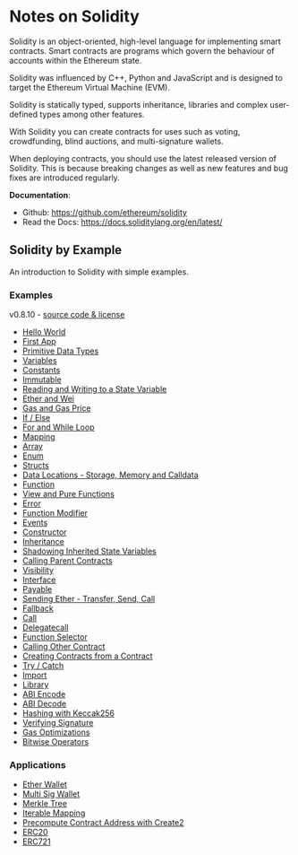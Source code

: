 # Notes on Solidity  
Solidity is an object-oriented, high-level language for implementing smart contracts. Smart contracts are programs which govern the behaviour of accounts within the Ethereum state.  

Solidity was influenced by C++, Python and JavaScript and is designed to target the Ethereum Virtual Machine (EVM).  

Solidity is statically typed, supports inheritance, libraries and complex user-defined types among other features.  

With Solidity you can create contracts for uses such as voting, crowdfunding, blind auctions, and multi-signature wallets.  

When deploying contracts, you should use the latest released version of Solidity. This is because breaking changes as well as new features and bug fixes are introduced regularly.  

**Documentation**:  
* Github: https://github.com/ethereum/solidity
* Read the Docs: https://docs.soliditylang.org/en/latest/


## Solidity by Example  
An introduction to Solidity with simple examples.  

### Examples
v0.8.10 - [source code & license](https://github.com/solidity-by-example/solidity-by-example.github.io)  
* [Hello World](./src/0.8/00_hello-world)
* [First App](./src/0.8/01_first-app)
* [Primitive Data Types](./src/0.8/02_primitives)
* [Variables](./src/0.8/03_variables)
* [Constants](./src/0.8/04_constants)
* [Immutable](./src/0.8/05_immutable)
* [Reading and Writing to a State Variable](./src/0.8/06_state-variables)
* [Ether and Wei](./src/0.8/07_ether-units)
* [Gas and Gas Price](./src/0.8/08_gas)
* [If / Else](./src/0.8/09_if-else)
* [For and While Loop](./src/0.8/10_loop)
* [Mapping](./src/0.8/11_mapping)
* [Array](./src/0.8/12_array)
* [Enum](./src/0.8/13_enum)
* [Structs](./src/0.8/14_structs)
* [Data Locations - Storage, Memory and Calldata](./src/0.8/15_data-locations)
* [Function](./src/0.8/16_function)
* [View and Pure Functions](./src/0.8/17_view-and-pure-functions)
* [Error](./src/0.8/18_error)
* [Function Modifier](./src/0.8/19_function-modifier)
* [Events](./src/0.8/20_events)
* [Constructor](./src/0.8/21_constructor)
* [Inheritance](./src/0.8/22_inheritance)
* [Shadowing Inherited State Variables](./src/0.8/23_shadowing-inherited-state-variables)
* [Calling Parent Contracts](./src/0.8/24_calling-parent-contracts)
* [Visibility](./src/0.8/25_visibility)
* [Interface](./src/0.8/26_interface)
* [Payable](./src/0.8/27_payable)
* [Sending Ether - Transfer, Send, Call](./src/0.8/28_sending-ether)
* [Fallback](./src/0.8/29_fallback)
* [Call](./src/0.8/30_call)
* [Delegatecall](./src/0.8/31_delegatecall)
* [Function Selector](./src/0.8/32_function-selector)
* [Calling Other Contract](./src/0.8/33_calling-other-contract)
* [Creating Contracts from a Contract](./src/0.8/34_new-contract)
* [Try / Catch](./src/0.8/35_try-catch)
* [Import](./src/0.8/36_import)
* [Library](./src/0.8/37_library)
* [ABI Encode](./src/0.8/38_abi-encode)
* [ABI Decode](./src/0.8/39_abi-decode)
* [Hashing with Keccak256](./src/0.8/40_hashing)
* [Verifying Signature](./src/0.8/41_signature)
* [Gas Optimizations](./src/0.8/42_gas)
* [Bitwise Operators](./src/0.8/43_bitwise-operators)

### Applications
* [Ether Wallet](./src/0.8/app/00_ether-wallet)
* [Multi Sig Wallet](./src/0.8/app/01_multi-sig-wallet)
* [Merkle Tree](./src/0.8/app/02_merkle-tree)
* [Iterable Mapping](./src/0.8/app/03_iterable-mapping)
* [Precompute Contract Address with Create2](./src/0.8/app/04_create2)
* [ERC20](./src/0.8/app/05_erc20)
* [ERC721](./src/0.8/app/06_erc721)